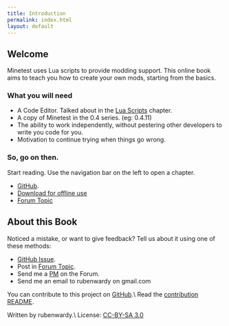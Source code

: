 ```yaml
---
title: Introduction
permalink: index.html
layout: default
---
```


Welcome
-------

Minetest uses Lua scripts to provide modding support.
This online book aims to teach you how to create your own mods, starting from the basics.

### What you will need

* A Code Editor. Talked about in the [Lua Scripts](chapters/lua.html#tools) chapter.
* A copy of Minetest in the 0.4 series. (eg: 0.4.11)
* The ability to work independently, without pestering other developers to write you code for you.
* Motivation to continue trying when things go wrong.


### So, go on then.

Start reading. Use the navigation bar on the left to open a chapter.

* [GitHub](https://github.com/rubenwardy/minetest_modding_book).
* [Download for offline use](https://github.com/rubenwardy/minetest_modding_book/releases)
* [Forum Topic](https://forum.minetest.net/viewtopic.php?f=14&t=10729)

About this Book
---------------

Noticed a mistake, or want to give feedback? Tell us about it using one of these methods:

* [GitHub Issue](https://github.com/rubenwardy/minetest_modding_book/issues).
* Post in [Forum Topic](https://forum.minetest.net/viewtopic.php?f=14&t=10729).
* Send me a [PM](https://forum.minetest.net/ucp.php?i=pm&mode=compose&u=2051) on the Forum.
* Send me an email to rubenwardy on gmail.com

You can contribute to this project on [GitHub](https://github.com/rubenwardy/minetest_modding_book).\\
Read the [contribution README](README.html).

Written by rubenwardy.\\
License: [CC-BY-SA 3.0](https://creativecommons.org/licenses/by-sa/3.0/)
